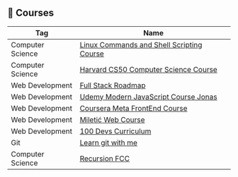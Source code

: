 ## 🔗 Courses

| Tag              | Name                                                                                                                                              |
| ---------------- | ------------------------------------------------------------------------------------------------------------------------------------------------- |
| Computer Science | [Linux Commands and Shell Scripting Course](https://www.coursera.org/learn/hands-on-introduction-to-linux-commands-and-shell-scripting)           |
| Computer Science | [Harvard CS50 Computer Science Course](https://cs50.harvard.edu/x/2024/)                                                                          |
| Web Development  | [Full Stack Roadmap](https://roadmap.sh/full-stack)                                                                                               |
| Web Development  | [Udemy Modern JavaScript Course Jonas](https://www.udemy.com/share/101Wfe3@hUCWkpLSs9ymB5MoiOgELC_DBwvgO_Z49fhoeI9GLpiauqA3g-_DN8QYrjy9NBltbw==/) |
| Web Development  | [Coursera Meta FrontEnd Course ](https://www.coursera.org/professional-certificates/meta-front-end-developer)                                     |
| Web Development  | [Miletić Web Course](https://group.miletic.net/hr/nastava/kolegiji/PW/)                                                                           |
| Web Development  | [100 Devs Curriculum](https://communitytaught.org/class/all)                                                                                      |
| Git              | [Learn git with me](https://www.gitme.live/)                                                                                                      |
| Computer Science | [Recursion FCC](https://www.youtube.com/watch?v=IJDJ0kBx2LM&t=2333s)                                                                              |
